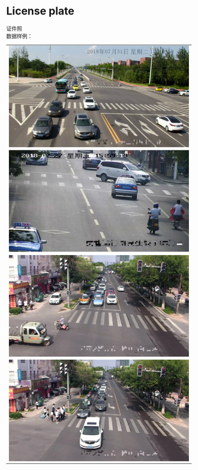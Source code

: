 # License plate
证件照
<br>数据样例：<br>
<table>
  <tr>
  </tr>
  <tr>
    <td> <img src="https://github.com/cmhu/Traffic-target-detection/blob/master/pic/103.jpg" width="480" height="270" /> </td>
  </tr>
  <tr>
    <td> <img src="https://github.com/cmhu/Traffic-target-detection/blob/master/pic/1110.jpg" width="480" height="270" /> </td>
  </tr>
  <tr>
    <td> <img src="https://github.com/cmhu/Traffic-target-detection/blob/master/pic/6868.jpg" width="480" height="270" /> </td>
  </tr>     
    <tr>
    <td> <img src="https://github.com/cmhu/Traffic-target-detection/blob/master/pic/7308.jpg" width="480" height="270" /> </td>
  </tr>  
</table>

    
      
      
